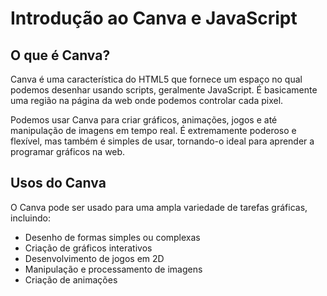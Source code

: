# Introdução ao Canva e JavaScript

## O que é Canva?

Canva é uma característica do HTML5 que fornece um espaço no qual podemos desenhar usando scripts, geralmente JavaScript. É basicamente uma região na página da web onde podemos controlar cada pixel.

Podemos usar Canva para criar gráficos, animações, jogos e até manipulação de imagens em tempo real. É extremamente poderoso e flexível, mas também é simples de usar, tornando-o ideal para aprender a programar gráficos na web.

## Usos do Canva

O Canva pode ser usado para uma ampla variedade de tarefas gráficas, incluindo:

- Desenho de formas simples ou complexas
- Criação de gráficos interativos
- Desenvolvimento de jogos em 2D
- Manipulação e processamento de imagens
- Criação de animações
